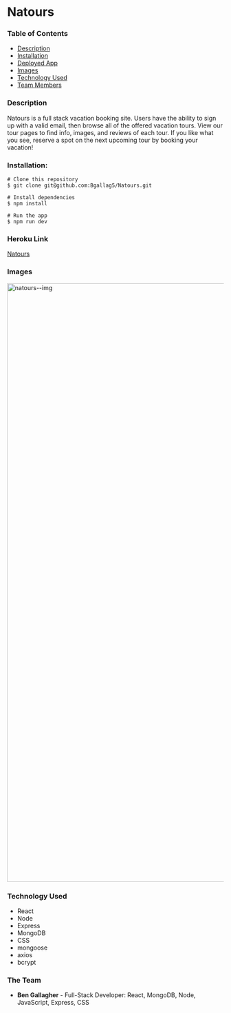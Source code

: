 # Natours 

### Table of Contents

* [Description](#description)
* [Installation](#installation)
* [Deployed App](#heroku-link)
* [Images](#images)
* [Technology Used](#technology-used)
* [Team Members](#the-team)

### Description

Natours is a full stack vacation booking site. Users have the ability to sign up with a valid email, then browse all of the offered vacation tours. View our tour pages to find info, images, and reviews of each tour. If you like what you see, reserve a spot on the next upcoming tour by booking your vacation!   
 

### Installation:
```
# Clone this repository
$ git clone git@github.com:Bgallag5/Natours.git

# Install dependencies
$ npm install

# Run the app
$ npm run dev
```

### Heroku Link
[Natours](https://bg-natours.herokuapp.com/)

### Images

<img width="1390" alt="natours--img" src="https://user-images.githubusercontent.com/82895658/163600648-e8369bea-c37c-4f9c-a404-5504f1e09590.png">

### Technology Used
* React
* Node
* Express
* MongoDB
* CSS
* mongoose
* axios
* bcrypt


### The Team
* **Ben Gallagher** - Full-Stack Developer: React, MongoDB, Node, JavaScript, Express, CSS
